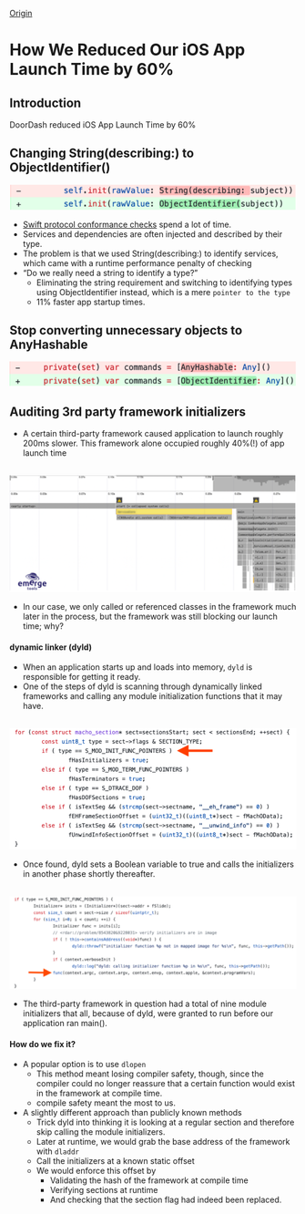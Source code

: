 [Origin](https://doordash.engineering/2023/01/31/how-we-reduced-our-ios-app-launch-time-by-60/)

# How We Reduced Our iOS App Launch Time by 60%
## Introduction
DoorDash reduced iOS App Launch Time by 60%

## Changing String(describing:) to ObjectIdentifier()
![](resources/doordash01.png)
* [Swift protocol conformance checks](https://www.emergetools.com/blog/posts/how-order-files-speed-up-protocols) spend a lot of time.
* Services and dependencies are often injected and described by their type. 
* The problem is that we used String(describing:) to identify services, which came with a runtime performance penalty of checking
* “Do we really need a string to identify a type?”
    - Eliminating the string requirement and switching to identifying types using ObjectIdentifier instead, which is a mere `pointer to the type` 
    - 11% faster app startup times. 
## Stop converting unnecessary objects to AnyHashable
![](resources/doordash02.png)

## Auditing 3rd party framework initializers
* A certain third-party framework caused application to launch roughly 200ms slower. This framework alone occupied roughly 40%(!) of app launch time

\
![](resources/doordash03.png)

* In our case, we only called or referenced classes in the framework much later in the process, but the framework was still blocking our launch time; why?

#### dynamic linker (dyld)
* When an application starts up and loads into memory, `dyld` is responsible for getting it ready.
* One of the steps of dyld is scanning through dynamically linked frameworks and calling any module initialization functions that it may have.   

\
![](resources/doordash04.png)

* Once found, dyld sets a Boolean variable to true and calls the initializers in another phase shortly thereafter.

\
![](resources/doordash05.png)

* The third-party framework in question had a total of nine module initializers that all, because of dyld, were granted to run before our application ran main().

#### How do we fix it?
* A popular option is to use `dlopen`
    - This method meant losing compiler safety, though, since the compiler could no longer reassure that a certain function would exist in the framework at compile time.
    - compile safety meant the most to us.
* A slightly different approach than publicly known methods
    - Trick dyld into thinking it is looking at a regular section and therefore skip calling the module initializers.
    - Later at runtime, we would grab the base address of the framework with `dladdr`
    - Call the initializers at a known static offset
    - We would enforce this offset by 
        - Validating the hash of the framework at compile time
        - Verifying sections at runtime
        - And checking that the section flag had indeed been replaced.
    
